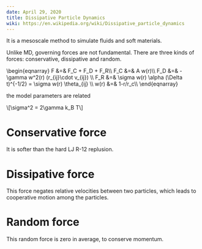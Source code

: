 ```yaml
---
date: April 29, 2020
title: Dissipative Particle Dynamics
wiki: https://en.wikipedia.org/wiki/Dissipative_particle_dynamics
---
```

It is a mesoscale method to simulate fluids and soft materials.

Unlike MD, governing forces are not fundamental. There are three kinds of forces: conservative, dissipative and random.
<p>
\begin{eqnarray}
F    &=& F_C + F_D + F_R\\
F_C  &=& A w(r)\\
F_D  &=& -\gamma w^2(r) (r_{ij}\cdot v_{ij}) \\
F_R  &=& \sigma w(r) \alpha (\Delta t)^{-1/2} = \sigma w(r) \theta_{ij} \\
w(r) &=& 1-r/r_c\\
\end{eqnarray}
</p>

the model parameters are related
<p>\[\sigma^2 = 2\gamma k_B T\]</p>

# Conservative force
It is softer than the hard LJ R-12 replusion.

# Dissipative force
This force negates relative velocities between two particles, which leads to cooperative motion among the particles.

# Random force
This random force is zero in average, to conserve momentum.